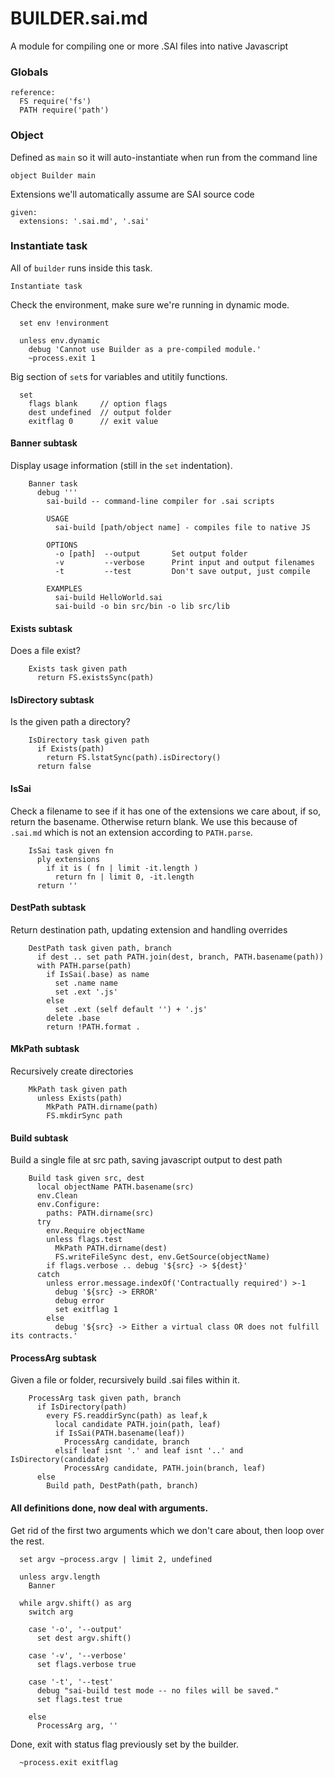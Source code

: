 # BUILDER.sai.md

A module for compiling one or more .SAI files into native Javascript

### Globals

    reference:
      FS require('fs')
      PATH require('path')


### Object

Defined as `main` so it will auto-instantiate when run from the command line

    object Builder main

Extensions we'll automatically assume are SAI source code

    given:
      extensions: '.sai.md', '.sai'


### Instantiate task

All of `builder` runs inside this task.

    Instantiate task 

Check the environment, make sure we're running in dynamic mode.

      set env !environment 

      unless env.dynamic
        debug 'Cannot use Builder as a pre-compiled module.'
        ~process.exit 1

Big section of `set`s for variables and utitily functions.

      set
        flags blank     // option flags
        dest undefined  // output folder
        exitflag 0      // exit value


#### Banner subtask

Display usage information (still in the `set` indentation).

        Banner task
          debug '''
            sai-build -- command-line compiler for .sai scripts
      
            USAGE
              sai-build [path/object name] - compiles file to native JS 
      
            OPTIONS
              -o [path]  --output       Set output folder
              -v         --verbose      Print input and output filenames
              -t         --test         Don't save output, just compile
      
            EXAMPLES
              sai-build HelloWorld.sai
              sai-build -o bin src/bin -o lib src/lib


#### Exists subtask

Does a file exist?

        Exists task given path
          return FS.existsSync(path)


#### IsDirectory  subtask   

Is the given path a directory?

        IsDirectory task given path
          if Exists(path)
            return FS.lstatSync(path).isDirectory()
          return false
    
        
#### IsSai

Check a filename to see if it has one of the extensions we care about, if so, return the basename. Otherwise return blank. We use this because of `.sai.md` which is not an extension according to `PATH.parse`.

        IsSai task given fn
          ply extensions
            if it is ( fn | limit -it.length )
              return fn | limit 0, -it.length
          return ''


#### DestPath subtask

Return destination path, updating extension and handling overrides

        DestPath task given path, branch
          if dest .. set path PATH.join(dest, branch, PATH.basename(path))
          with PATH.parse(path) 
            if IsSai(.base) as name
              set .name name
              set .ext '.js'
            else
              set .ext (self default '') + '.js'
            delete .base
            return !PATH.format .

   
#### MkPath subtask

Recursively create directories

        MkPath task given path
          unless Exists(path)
            MkPath PATH.dirname(path)
            FS.mkdirSync path


#### Build subtask

Build a single file at src path, saving javascript output to dest path

        Build task given src, dest
          local objectName PATH.basename(src)
          env.Clean
          env.Configure: 
            paths: PATH.dirname(src)
          try
            env.Require objectName 
            unless flags.test
              MkPath PATH.dirname(dest)
              FS.writeFileSync dest, env.GetSource(objectName)
            if flags.verbose .. debug '${src} -> ${dest}'
          catch
            unless error.message.indexOf('Contractually required') >-1
              debug '${src} -> ERROR'
              debug error
              set exitflag 1
            else
              debug '${src} -> Either a virtual class OR does not fulfill its contracts.'
          

#### ProcessArg subtask

Given a file or folder, recursively build .sai files within it.

        ProcessArg task given path, branch
          if IsDirectory(path)
            every FS.readdirSync(path) as leaf,k
              local candidate PATH.join(path, leaf)
              if IsSai(PATH.basename(leaf)) 
                ProcessArg candidate, branch
              elsif leaf isnt '.' and leaf isnt '..' and IsDirectory(candidate)
                ProcessArg candidate, PATH.join(branch, leaf)
          else 
            Build path, DestPath(path, branch)

        
#### All definitions done, now deal with arguments.

Get rid of the first two arguments which we don't care about, then loop over the rest.

      set argv ~process.argv | limit 2, undefined

      unless argv.length
        Banner
  
      while argv.shift() as arg
        switch arg

        case '-o', '--output'
          set dest argv.shift()

        case '-v', '--verbose'
          set flags.verbose true

        case '-t', '--test'
          debug "sai-build test mode -- no files will be saved."
          set flags.test true

        else
          ProcessArg arg, ''       

Done, exit with status flag previously set by the builder.

      ~process.exit exitflag
  